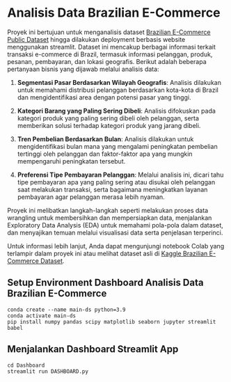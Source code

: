 # Analisis Data Brazilian E-Commerce

Proyek ini bertujuan untuk menganalisis dataset [Brazilian E-Commerce Public Dataset](https://www.kaggle.com/datasets/olistbr/brazilian-ecommerce) hingga dilakukan deployment berbasis website menggunakan streamlit. Dataset ini mencakup berbagai informasi terkait transaksi e-commerce di Brazil, termasuk informasi pelanggan, produk, pesanan, pembayaran, dan lokasi geografis. Berikut adalah beberapa pertanyaan bisnis yang dijawab melalui analisis data:

1. **Segmentasi Pasar Berdasarkan Wilayah Geografis**: Analisis dilakukan untuk memahami distribusi pelanggan berdasarkan kota-kota di Brazil dan mengidentifikasi area dengan potensi pasar yang tinggi.

2. **Kategori Barang yang Paling Sering Dibeli**: Analisis difokuskan pada kategori produk yang paling sering dibeli oleh pelanggan, serta memberikan solusi terhadap kategori produk yang jarang dibeli.

3. **Tren Pembelian Berdasarkan Bulan**: Analisis dilakukan untuk mengidentifikasi bulan mana yang mengalami peningkatan pembelian tertinggi oleh pelanggan dan faktor-faktor apa yang mungkin mempengaruhi peningkatan tersebut.

4. **Preferensi Tipe Pembayaran Pelanggan**: Melalui analisis ini, dicari tahu tipe pembayaran apa yang paling sering atau disukai oleh pelanggan saat melakukan transaksi, serta bagaimana meningkatkan layanan pembayaran agar pelanggan merasa lebih nyaman.

Proyek ini melibatkan langkah-langkah seperti melakukan proses data wrangling untuk membersihkan dan mempersiapkan data, menjalankan Exploratory Data Analysis (EDA) untuk memahami pola-pola dalam dataset, dan menyajikan temuan melalui visualisasi data serta penjelasan terperinci.

Untuk informasi lebih lanjut, Anda dapat mengunjungi notebook Colab yang terlampir dalam proyek ini atau melihat dataset asli di [Kaggle Brazilian E-Commerce Dataset](https://www.kaggle.com/datasets/olistbr/brazilian-ecommerce).

## Setup Environment Dashboard Analisis Data Brazilian E-Commerce
```
conda create --name main-ds python=3.9
conda activate main-ds
pip install numpy pandas scipy matplotlib seaborn jupyter streamlit babel
```

## Menjalankan Dashboard Streamlit App
```
cd Dashboard
streamlit run DASHBOARD.py
```

